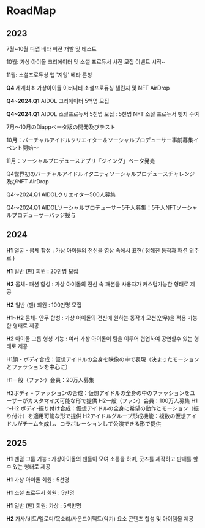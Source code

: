 # RoadMap

## **2023**

7월\~10월 디앱 베타 버젼 개발 및 테스트&#x20;

10월: 가상 아이돌 크리에이터 및 소셜 프로듀서 사전 모집 이벤트 시작\~&#x20;

11월: 소셜프로듀싱 앱 '지잉' 베타 론칭

**Q4**  세계최초 가상아이돌 이터니티 소셜프로듀싱 챌린지 및 NFT AirDrop

**Q4\~2024.Q1**  AIDOL  크리에이터  5백명 모집&#x20;

**Q4\~2024.Q1** AIDOL 소셜프로듀서 5천명 모집 : 5천명 NFT 소셜 프로듀서 뱃지 수여

7月～10月のDiappベータ版の開発及びテスト

10月：バーチャルアイドルクリエイター＆ソーシャルプロデューサー事前募集イベント開始～&#x20;

11月：ソーシャルプロデュースアプリ「ジイング」ベータ発売

Q4世界初のバーチャルアイドルイタニティソーシャルプロデュースチャレンジ及びNFT AirDrop&#x20;

Q4～2024.Q1 AIDOLクリエイター500人募集

Q4～2024.Q1 AIDOLソーシャルプロデューサー5千人募集：5千人NFTソーシャルプロデューサーバッジ授与



## **2024**

**H1** 얼굴 - 몸체 합성 : 가상 아이돌의 전신을 영상 속에서 표현( 정해진 동작과 패션 위주로 )

**H1** 일반 (팬)  회원  : 20만명 모집

**H2**  몸체- 패션 합성 : 가상 아이돌의 전신 속 패션을 사용자가 커스텀가능한 형태로 제공

**H2**  일반 (팬) 회원  : 100만명 모집

**H1\~H2** 몸체- 안무 합성 : 가상 아이돌의 전신에 원하는 동작과 모션(안무)을 적용 가능한 형태로 제공

**H2** 아이돌 그룹 형성 기능 : 여러 가상 아이돌이 팀을 이루어 협업하여 공연할수 있는 형태로 제공

H1顔 - ボディ合成：仮想アイドルの全身を映像の中で表現（決まったモーションとファッションを中心に）

H1一般（ファン）会員：20万人募集

H2ボディ - ファッションの合成：仮想アイドルの全身の中のファッションをユーザーがカスタマイズ可能な形で提供 H2一般（ファン）会員：100万人募集 H1～H2 ボディ-振り付け合成：仮想アイドルの全身に希望の動作とモーション（振り付け）を適用可能な形で提供 H2アイドルグループ形成機能：複数の仮想アイドルがチームを成し、コラボレーションして公演できる形で提供



## **2025**

**H1**  팬덤 그룹 기능 : 가상아이돌의 팬들이 모여 소통을 하며, 굿즈를 제작하고 판매를 할수 있는 형태로 제공

**H1**  가상 아이돌 회원  : 5천명

**H1**  소셜 프로듀서 회원  : 5만명

**H1**  일반 (팬) 회원: 가상 : 5백만명

**H2**  가사/비트/멜로디/목소리/사운드이팩트(악기) 요소 콘텐츠 합성 및  아이템몰 제공
